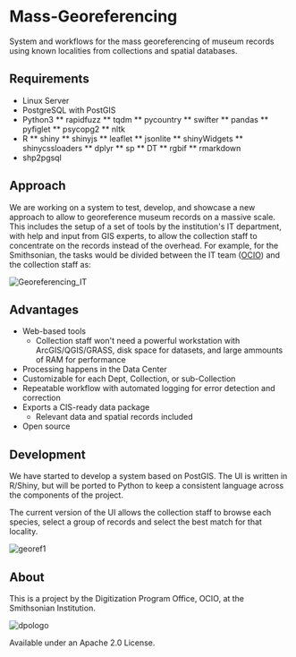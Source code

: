 # Mass-Georeferencing

System and workflows for the mass georeferencing of museum records using known localities from collections and spatial databases.

## Requirements

 * Linux Server
 * PostgreSQL with PostGIS
 * Python3
    ** rapidfuzz
    ** tqdm
    ** pycountry
    ** swifter
    ** pandas
    ** pyfiglet
    ** psycopg2
    ** nltk
 * R
    ** shiny
    ** shinyjs
    ** leaflet
    ** jsonlite
    ** shinyWidgets
    ** shinycssloaders
    ** dplyr
    ** sp
    ** DT
    ** rgbif
    ** rmarkdown
 * shp2pgsql



## Approach

We are working on a system to test, develop, and showcase a new approach to allow to georeference museum records on a massive scale. This includes the setup of a set of tools by the institution's IT department, with help and input from GIS experts, to allow the collection staff to concentrate on the records instead of the overhead. For example, for the Smithsonian, the tasks would be divided between the IT team ([OCIO](https://www.si.edu/ocio "Office of the Chief Information Officer")) and the collection staff as:

![Georeferencing_IT](https://user-images.githubusercontent.com/2302171/75688119-e2d42a00-5c6c-11ea-87d1-e96d489d8334.png)

## Advantages
 * Web-based tools
   * Collection staff won't need a powerful workstation with ArcGIS/QGIS/GRASS, disk space for datasets, and large ammounts of RAM for performance 
 * Processing happens in the Data Center
 * Customizable for each Dept, Collection, or sub-Collection
 * Repeatable workflow with automated logging for error detection and correction
 * Exports a CIS-ready data package
   * Relevant data and spatial records included
 * Open source

## Development

We have started to develop a system based on PostGIS. The UI is written in R/Shiny, but will be ported to Python to keep a consistent language across the components of the project. 

The current version of the UI allows the collection staff to browse each species, select a group of records and select the best match for that locality. 

![georef1](https://user-images.githubusercontent.com/2302171/75689200-c6d18800-5c6e-11ea-9482-eff3e2850c87.png)

## About

This is a project by the Digitization Program Office, OCIO, at the Smithsonian Institution.

![dpologo](https://user-images.githubusercontent.com/2302171/75351300-f00ca580-5875-11ea-89a6-cfa612395bc9.jpg)

Available under an Apache 2.0 License.
